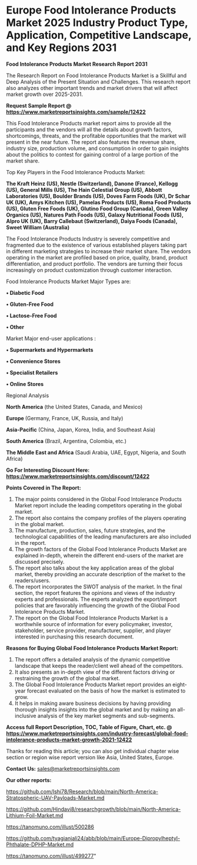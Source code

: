 # Europe Food Intolerance Products Market 2025 Industry Product Type, Application, Competitive Landscape, and Key Regions 2031

<strong>Food Intolerance Products Market Research Report 2031</strong>

The Research Report on Food Intolerance Products Market is a Skillful and Deep Analysis of the Present Situation and Challenges. This research report also analyzes other important trends and market drivers that will affect market growth over 2025-2031.

<strong>Request Sample Report @ <a href=https://www.marketreportsinsights.com/sample/12422>https://www.marketreportsinsights.com/sample/12422</a></strong>

This Food Intolerance Products market report aims to provide all the participants and the vendors will all the details about growth factors, shortcomings, threats, and the profitable opportunities that the market will present in the near future. The report also features the revenue share, industry size, production volume, and consumption in order to gain insights about the politics to contest for gaining control of a large portion of the market share.

Top Key Players in the Food Intolerance Products Market:

<strong>The Kraft Heinz (US), Nestle (Switzerland), Danone (France), Kellogg (US), General Mills (US), The Hain Celestial Group (US), Abbott Laboratories (US), Boulder Brands (US), Doves Farm Foods (UK), Dr Schar UK (UK), Amys Kitchen (US), Pamelas Products (US), Roma Food Products (US), Gluten Free Foods (UK), Glutino Food Group (Canada), Green Valley Organics (US), Natures Path Foods (US), Galaxy Nutritional Foods (US), Alpro UK (UK), Barry Callebaut (Switzerland), Daiya Foods (Canada), Sweet William (Australia)</strong>

The Food Intolerance Products Industry is severely competitive and fragmented due to the existence of various established players taking part in different marketing strategies to increase their market share. The vendors operating in the market are profiled based on price, quality, brand, product differentiation, and product portfolio. The vendors are turning their focus increasingly on product customization through customer interaction.

Food Intolerance Products Market Major Types are:

<strong>• Diabetic Food

• Gluten-Free Food

• Lactose-Free Food

• Other</strong>

Market Major end-user applications :

<strong>• Supermarkets and Hypermarkets

• Convenience Stores

• Specialist Retailers

• Online Stores</strong>

Regional Analysis

</u><strong><b>North America</b></strong> (the United States, Canada, and Mexico)

<strong><b>Europe </b></strong>(Germany, France, UK, Russia, and Italy)

<strong><b>Asia-Pacific</b></strong> (China, Japan, Korea, India, and Southeast Asia)

<strong><b>South America</b></strong> (Brazil, Argentina, Colombia, etc.)

<strong><b>The Middle East and Africa</b></strong> (Saudi Arabia, UAE, Egypt, Nigeria, and South Africa)

<strong>Go For Interesting Discount Here: <a href=https://www.marketreportsinsights.com/discount/12422>https://www.marketreportsinsights.com/discount/12422</a></strong>

<strong>Points Covered in The Report:</strong>
<ol>
  <li>The major points considered in the Global Food Intolerance Products Market report include the leading competitors operating in the global market.</li>
  <li>The report also contains the company profiles of the players operating in the global market.</li>
  <li>The manufacture, production, sales, future strategies, and the technological capabilities of the leading manufacturers are also included in the report.</li>
  <li>The growth factors of the Global Food Intolerance Products Market are explained in-depth, wherein the different end-users of the market are discussed precisely.</li>
  <li>The report also talks about the key application areas of the global market, thereby providing an accurate description of the market to the readers/users.</li>
  <li>The report incorporates the SWOT analysis of the market. In the final section, the report features the opinions and views of the industry experts and professionals. The experts analyzed the export/import policies that are favorably influencing the growth of the Global Food Intolerance Products Market.</li>
  <li>The report on the Global Food Intolerance Products Market is a worthwhile source of information for every policymaker, investor, stakeholder, service provider, manufacturer, supplier, and player interested in purchasing this research document.</li>
</ol>
<strong>Reasons for Buying Global Food Intolerance Products Market Report:</strong>

<ol>
  <li>The report offers a detailed analysis of the dynamic competitive landscape that keeps the reader/client well ahead of the competitors.</li>
  <li>It also presents an in-depth view of the different factors driving or restraining the growth of the global market.</li>
  <li>The Global Food Intolerance Products Market report provides an eight-year forecast evaluated on the basis of how the market is estimated to grow.</li>
  <li>It helps in making aware business decisions by having providing thorough insights insights into the global market and by making an all-inclusive analysis of the key market segments and sub-segments.</li>
</ol>
<strong>Access full Report Description, TOC, Table of Figure, Chart, etc. @ <a href=https://www.marketreportsinsights.com/industry-forecast/global-food-intolerance-products-market-growth-2021-12422>https://www.marketreportsinsights.com/industry-forecast/global-food-intolerance-products-market-growth-2021-12422</a></strong>


Thanks for reading this article; you can also get individual chapter wise section or region wise report version like Asia, United States, Europe.

<strong>Contact Us:</strong>
sales@marketreportsinsights.com

<strong>Our other reports:</strong>

<a href=https://github.com/Ishi78/Research/blob/main/North-America-Stratospheric-UAV-Payloads-Market.md>https://github.com/Ishi78/Research/blob/main/North-America-Stratospheric-UAV-Payloads-Market.md</a>

<a href=https://github.com/Hindavi8/researchgrowth/blob/main/North-America-Lithium-Foil-Market.md>https://github.com/Hindavi8/researchgrowth/blob/main/North-America-Lithium-Foil-Market.md</a>

<a href=https://tanomuno.com/illust/500286>https://tanomuno.com/illust/500286</a>

<a href=https://github.com/tyagianjali24/abb/blob/main/Europe-Dipropylheptyl-Phthalate-DPHP-Market.md>https://github.com/tyagianjali24/abb/blob/main/Europe-Dipropylheptyl-Phthalate-DPHP-Market.md</a>

<a href=https://tanomuno.com/illust/499277>https://tanomuno.com/illust/499277</a>"
